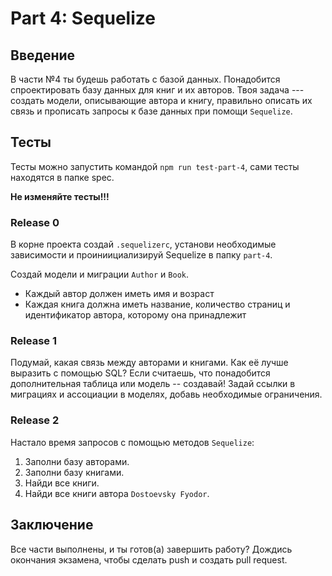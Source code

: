 # Part 4: Sequelize

## Введение

В части №4 ты будешь работать с базой данных. Понадобится спроектировать базу данных для книг и их авторов. Твоя задача --- создать модели, описывающие автора и книгу, правильно описать их связь и прописать запросы к базе данных при помощи `Sequelize`.

## Тесты

Тесты можно запустить командой `npm run test-part-4`, сами тесты находятся в папке spec.

**Не изменяйте тесты!!!**

### Release 0

В корне проекта создай `.sequelizerc`, установи необходимые зависимости и проиниициализируй Sequelize в папку `part-4`.

Создай модели и миграции `Author` и `Book`.

- Каждый автор должен иметь имя и возраст
- Каждая книга должна иметь название, количество страниц и идентификатор автора, которому она принадлежит

### Release 1

Подумай, какая связь между авторами и книгами. Как её лучше выразить с помощью SQL? Если считаешь, что понадобится дополнительная таблица или модель -- создавай! Задай ссылки в миграциях и ассоциации в моделях, добавь необходимые ограничения.

### Release 2

Настало время запросов с помощью методов `Sequelize`:

1. Заполни базу авторами.
2. Заполни базу книгами.
3. Найди все книги.
4. Найди все книги автора `Dostoevsky Fyodor`.

## Заключение

Все части выполнены, и ты готов(а) завершить работу? Дождись окончания экзамена, чтобы сделать push и создать pull request.
